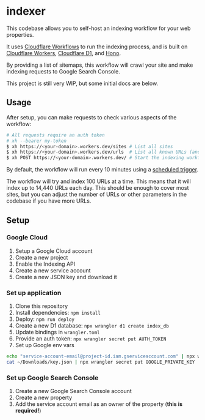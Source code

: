 # indexer

This codebase allows you to self-host an indexing workflow for your web properties.

It uses [Cloudflare Workflows](https://developers.cloudflare.com/workflows/) to run the indexing process, and is built on [Cloudflare Workers](https://workers.cloudflare.com/), [Cloudflare D1](https://developers.cloudflare.com/d1/), and [Hono](https://honojs.dev/).

By providing a list of sitemaps, this workflow will crawl your site and make indexing requests to Google Search Console.

This project is still very WIP, but some initial docs are below.

## Usage

After setup, you can make requests to check various aspects of the workflow:

```sh
# All requests require an auth token
# xh --bearer my-token
$ xh https://<your-domain>.workers.dev/sites # List all sites
$ xh https://<your-domain>.workers.dev/urls  # List all known URLs (and index status)
$ xh POST https://<your-domain>.workers.dev/ # Start the indexing workflow
```

By default, the workflow will run every 10 minutes using a [scheduled trigger](https://developers.cloudflare.com/workers/platform/cron-triggers/).

The workflow will try and index 100 URLs at a time. This means that it will index up to 14,440 URLs each day. This should be enough to cover most sites, but you can adjust the number of URLs or other parameters in the codebase if you have more URLs.

## Setup

### Google Cloud

1. Setup a Google Cloud account
2. Create a new project
3. Enable the Indexing API
4. Create a new service account
5. Create a new JSON key and download it

### Set up application

1. Clone this repository
2. Install dependencies: `npm install`
3. Deploy: `npm run deploy`
4. Create a new D1 database: `npx wrangler d1 create index_db`
5. Update bindings in `wrangler.toml`
6. Provide an auth token: `npx wrangler secret put AUTH_TOKEN`
7. Set up Google env vars


```sh
echo "service-account-email@project-id.iam.gserviceaccount.com" | npx wrangler secret put GOOGLE_EMAIL
cat ~/Downloads/key.json | npx wrangler secret put GOOGLE_PRIVATE_KEY
```

### Set up Google Search Console

1. Create a new Google Search Console account
2. Create a new property
3. Add the service account email as an owner of the property (**this is required!**)